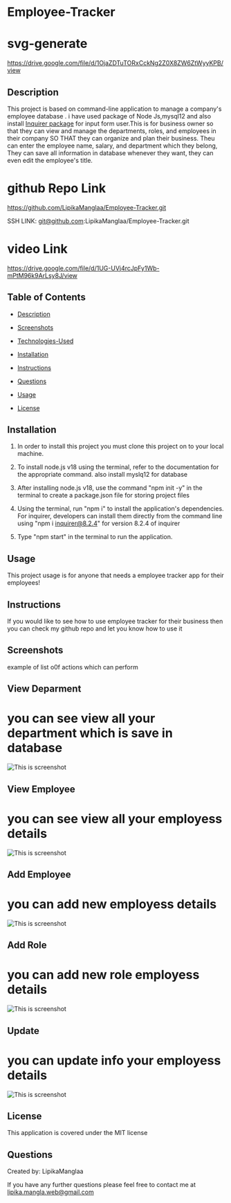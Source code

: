 # Employee-Tracker

# svg-generate

https://drive.google.com/file/d/1OjaZDTuTORxCckNg2Z0X8ZW6ZtWyyKPB/view



## Description
This project is based on command-line application  to manage a company's employee database . i have used package of Node Js,mysql12 and also install [Inquirer package](https://www.npmjs.com/package/inquirer/v/8.2.4) for input form user.This is  for  business owner so that they can view and manage the departments, roles, and employees in their company SO THAT they can organize and plan their business. Theu can enter the employee name, salary, and department which they belong, They can save all information in database whenever they want, they can even edit the employee's title.

# github Repo Link
https://github.com/LipikaManglaa/Employee-Tracker.git

SSH LINK: git@github.com:LipikaManglaa/Employee-Tracker.git

# video Link 

https://drive.google.com/file/d/1UG-UVj4rcJpFy1Wb-mPtM96k9ArLsy8J/view


## Table of Contents

  
* [Description](#Description)

* [Screenshots](#Screenshots) 

* [Technologies-Used](#Technologies-Used)

  
* [Installation](#installation)
  
* [Instructions](#Instructions) 
          
* [Questions](#questions)
 
* [Usage](#usage)

* [License](#license)          


## Installation
1. In order to install this project you must clone this project on to your local machine.

2. To install node.js v18 using the terminal, refer to the documentation for the appropriate command. also install myslq12 for database 

3. After installing node.js v18, use the command "npm init -y" in the terminal to create a package.json file for storing project files

4. Using the terminal, run "npm i" to install the application's dependencies. For inquirer, developers can install them directly from the command line using "npm i inquirer@8.2.4" for version 8.2.4 of inquirer  
5. Type "npm start" in the terminal to run the application.

## Usage
This project usage is for anyone that needs a employee tracker app for their employees!

## Instructions
If you would like to see how to use employee tracker for their business  then you can check my github repo and let you know  how to use it




## Screenshots 
 example of list o0f actions which can perform

## View Deparment
   # you can see view all your department which is save in database
  ![This is screenshot](./screenshots/viewDepartment.png)


## View Employee
   # you can see view all your employess details 
  ![This is screenshot](./screenshots/viewEmployee.png)

## Add Employee
   # you can add new employess details 
  ![This is screenshot](./screenshots/addEmployee.png)


## Add Role
   # you can add new role employess details 
  ![This is screenshot](./screenshots/addRole.png)

  ## Update
   # you can update info your employess details 
  ![This is screenshot](./screenshots/update.png)
## License
This application is covered under the MIT license


## Questions
Created by: LipikaManglaa

If you have any further questions please feel free to contact me at lipika.mangla.web@gmail.com